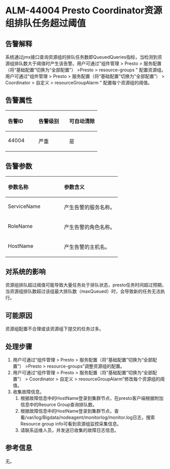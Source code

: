 # ALM-44004 Presto Coordinator资源组排队任务超过阈值<a name="alm_44004"></a>

## 告警解释<a name="zh-cn_topic_0226447372_zh-cn_topic_0087039425_section43920869"></a>

系统通过jmx接口查询资源组的排队任务数即QueuedQueries指标，当检测到资源组排队数大于阈值时产生该告警。用户可通过"组件管理 \> Presto \> 服务配置（将“基础配置”切换为“全部配置”） \>Presto \> resource-groups " 配置资源组。用户可通过"组件管理 \> Presto \> 服务配置（将“基础配置”切换为“全部配置”） \> Coordinator \> 自定义 \> resourceGroupAlarm " 配置每个资源组的阈值。

## 告警属性<a name="zh-cn_topic_0226447372_zh-cn_topic_0087039425_section59743502"></a>

<a name="zh-cn_topic_0226447372_zh-cn_topic_0087039425_table64843092"></a>
<table><thead align="left"><tr id="zh-cn_topic_0226447372_zh-cn_topic_0087039425_row10409628"><th class="cellrowborder" valign="top" width="33.33333333333333%" id="mcps1.1.4.1.1"><p id="zh-cn_topic_0226447372_zh-cn_topic_0087039425_p37873528"><a name="zh-cn_topic_0226447372_zh-cn_topic_0087039425_p37873528"></a><a name="zh-cn_topic_0226447372_zh-cn_topic_0087039425_p37873528"></a>告警ID</p>
</th>
<th class="cellrowborder" valign="top" width="33.33333333333333%" id="mcps1.1.4.1.2"><p id="zh-cn_topic_0226447372_zh-cn_topic_0087039425_p47856888"><a name="zh-cn_topic_0226447372_zh-cn_topic_0087039425_p47856888"></a><a name="zh-cn_topic_0226447372_zh-cn_topic_0087039425_p47856888"></a>告警级别</p>
</th>
<th class="cellrowborder" valign="top" width="33.33333333333333%" id="mcps1.1.4.1.3"><p id="zh-cn_topic_0226447372_zh-cn_topic_0087039425_p51202692"><a name="zh-cn_topic_0226447372_zh-cn_topic_0087039425_p51202692"></a><a name="zh-cn_topic_0226447372_zh-cn_topic_0087039425_p51202692"></a>可自动清除</p>
</th>
</tr>
</thead>
<tbody><tr id="zh-cn_topic_0226447372_zh-cn_topic_0087039425_row53777413"><td class="cellrowborder" valign="top" width="33.33333333333333%" headers="mcps1.1.4.1.1 "><p id="zh-cn_topic_0226447372_zh-cn_topic_0087039425_p61003235"><a name="zh-cn_topic_0226447372_zh-cn_topic_0087039425_p61003235"></a><a name="zh-cn_topic_0226447372_zh-cn_topic_0087039425_p61003235"></a>44004</p>
</td>
<td class="cellrowborder" valign="top" width="33.33333333333333%" headers="mcps1.1.4.1.2 "><p id="zh-cn_topic_0226447372_zh-cn_topic_0087039425_p42315013"><a name="zh-cn_topic_0226447372_zh-cn_topic_0087039425_p42315013"></a><a name="zh-cn_topic_0226447372_zh-cn_topic_0087039425_p42315013"></a>严重</p>
</td>
<td class="cellrowborder" valign="top" width="33.33333333333333%" headers="mcps1.1.4.1.3 "><p id="zh-cn_topic_0226447372_zh-cn_topic_0087039425_p4964052"><a name="zh-cn_topic_0226447372_zh-cn_topic_0087039425_p4964052"></a><a name="zh-cn_topic_0226447372_zh-cn_topic_0087039425_p4964052"></a>是</p>
</td>
</tr>
</tbody>
</table>

## 告警参数<a name="zh-cn_topic_0226447372_zh-cn_topic_0087039425_section820607"></a>

<a name="zh-cn_topic_0226447372_zh-cn_topic_0087039425_table66543927"></a>
<table><thead align="left"><tr id="zh-cn_topic_0226447372_zh-cn_topic_0087039425_row61284534"><th class="cellrowborder" valign="top" width="50%" id="mcps1.1.3.1.1"><p id="zh-cn_topic_0226447372_zh-cn_topic_0087039425_p65100236"><a name="zh-cn_topic_0226447372_zh-cn_topic_0087039425_p65100236"></a><a name="zh-cn_topic_0226447372_zh-cn_topic_0087039425_p65100236"></a>参数名称</p>
</th>
<th class="cellrowborder" valign="top" width="50%" id="mcps1.1.3.1.2"><p id="zh-cn_topic_0226447372_zh-cn_topic_0087039425_p38627770"><a name="zh-cn_topic_0226447372_zh-cn_topic_0087039425_p38627770"></a><a name="zh-cn_topic_0226447372_zh-cn_topic_0087039425_p38627770"></a>参数含义</p>
</th>
</tr>
</thead>
<tbody><tr id="zh-cn_topic_0226447372_zh-cn_topic_0087039425_row41841705"><td class="cellrowborder" valign="top" width="50%" headers="mcps1.1.3.1.1 "><p id="zh-cn_topic_0226447372_zh-cn_topic_0087039425_p33734977"><a name="zh-cn_topic_0226447372_zh-cn_topic_0087039425_p33734977"></a><a name="zh-cn_topic_0226447372_zh-cn_topic_0087039425_p33734977"></a>ServiceName</p>
</td>
<td class="cellrowborder" valign="top" width="50%" headers="mcps1.1.3.1.2 "><p id="zh-cn_topic_0226447372_zh-cn_topic_0087039425_p48178601"><a name="zh-cn_topic_0226447372_zh-cn_topic_0087039425_p48178601"></a><a name="zh-cn_topic_0226447372_zh-cn_topic_0087039425_p48178601"></a>产生告警的服务名称。</p>
</td>
</tr>
<tr id="zh-cn_topic_0226447372_zh-cn_topic_0087039425_row30954226"><td class="cellrowborder" valign="top" width="50%" headers="mcps1.1.3.1.1 "><p id="zh-cn_topic_0226447372_zh-cn_topic_0087039425_p24264406"><a name="zh-cn_topic_0226447372_zh-cn_topic_0087039425_p24264406"></a><a name="zh-cn_topic_0226447372_zh-cn_topic_0087039425_p24264406"></a>RoleName</p>
</td>
<td class="cellrowborder" valign="top" width="50%" headers="mcps1.1.3.1.2 "><p id="zh-cn_topic_0226447372_zh-cn_topic_0087039425_p19259870"><a name="zh-cn_topic_0226447372_zh-cn_topic_0087039425_p19259870"></a><a name="zh-cn_topic_0226447372_zh-cn_topic_0087039425_p19259870"></a>产生告警的角色名称。</p>
</td>
</tr>
<tr id="zh-cn_topic_0226447372_zh-cn_topic_0087039425_row39121107"><td class="cellrowborder" valign="top" width="50%" headers="mcps1.1.3.1.1 "><p id="zh-cn_topic_0226447372_zh-cn_topic_0087039425_p14693133"><a name="zh-cn_topic_0226447372_zh-cn_topic_0087039425_p14693133"></a><a name="zh-cn_topic_0226447372_zh-cn_topic_0087039425_p14693133"></a>HostName</p>
</td>
<td class="cellrowborder" valign="top" width="50%" headers="mcps1.1.3.1.2 "><p id="zh-cn_topic_0226447372_zh-cn_topic_0087039425_p49293152"><a name="zh-cn_topic_0226447372_zh-cn_topic_0087039425_p49293152"></a><a name="zh-cn_topic_0226447372_zh-cn_topic_0087039425_p49293152"></a>产生告警的主机名。</p>
</td>
</tr>
</tbody>
</table>

## 对系统的影响<a name="zh-cn_topic_0226447372_zh-cn_topic_0087039425_section7385465"></a>

资源组排队超过阈值可能导致大量任务处于排队状态，presto任务时间超过预期，当资源组排队数超过该组最大排队数（maxQueued）时，会导致新的任务无法执行。

## 可能原因<a name="zh-cn_topic_0226447372_zh-cn_topic_0087039425_section66469189"></a>

资源组配置不合理或该资源组下提交的任务过多。

## 处理步骤<a name="zh-cn_topic_0226447372_section14111549283"></a>

1.  用户可通过“组件管理 \> Presto \> 服务配置（将“基础配置”切换为“全部配置”） \>Presto \> resource-groups”调整资源组的配置。
2.  用户可通过“组件管理 \> Presto \> 服务配置（将“基础配置”切换为“全部配置”） \> Coordinator \> 自定义 \> resourceGroupAlarm”修改每个资源组的阈值。
3.  收集故障信息。
    1.  根据故障信息中的HostName登录到集群节点，在presto客户端根据附加信息中的Reource Group查询排队数。
    2.  根据故障信息中的HostName登录到集群节点，查看/var/log/Bigdata/nodeagent/monitorlog/monitor.log日志，搜索Resource group info可看到资源组监控采集信息。
    3.  请联系运维人员，并发送已收集的故障日志信息。


## 参考信息<a name="zh-cn_topic_0226447372_zh-cn_topic_0087039425_section15295265"></a>

无。


